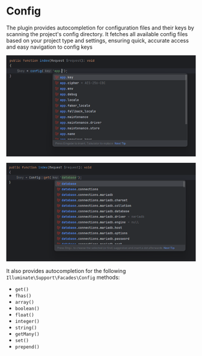 # Config

The plugin provides autocompletion for configuration files and their keys by scanning the project's config directory.
It fetches all available config files based on your project type and settings, ensuring quick, accurate access and easy navigation to config keys

![Code generation](./images/config/config-method.png)

![Code generation](./images/config/config-facade.png)

It also provides autocompletion for the following `Illuminate\Support\Facades\Config` methods:
* `get()`
* `fhas()`
* `array()`
* `boolean()`
* `float()`
* `integer()`
* `string()`
* `getMany()`
* `set()`
* `prepend()`